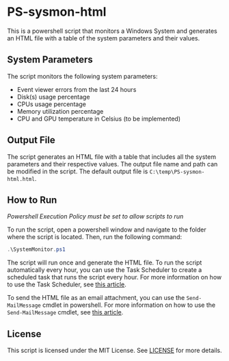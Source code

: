 # PS-sysmon-html
This is a powershell script that monitors a Windows System and generates an HTML file with a table of the system parameters and their values.

## System Parameters

The script monitors the following system parameters:

- Event viewer errors from the last 24 hours
- Disk(s) usage percentage
- CPUs usage percentage
- Memory utilization percentage
- CPU and GPU temperature in Celsius (to be implemented)

## Output File

The script generates an HTML file with a table that includes all the system parameters and their respective values. The output file name and path can be modified in the script. The default output file is `C:\temp\PS-sysmon-html.html`.

## How to Run

*Powershell Execution Policy must be set to allow scripts to run*

To run the script, open a powershell window and navigate to the folder where the script is located. Then, run the following command:

```powershell
.\SystemMonitor.ps1
```

The script will run once and generate the HTML file. To run the script automatically every hour, you can use the Task Scheduler to create a scheduled task that runs the script every hour. For more information on how to use the Task Scheduler, see [this article](https://docs.microsoft.com/en-us/windows/win32/taskschd/task-scheduler-start-page).

To send the HTML file as an email attachment, you can use the `Send-MailMessage` cmdlet in powershell. For more information on how to use the `Send-MailMessage` cmdlet, see [this article](https://docs.microsoft.com/en-us/powershell/module/microsoft.powershell.utility/send-mailmessage?view=powershell-7.2).

## License

This script is licensed under the MIT License. See [LICENSE](LICENSE) for more details.
